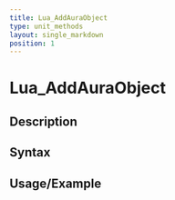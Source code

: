 ```yaml
---
title: Lua_AddAuraObject
type: unit_methods
layout: single_markdown
position: 1
---
```


# Lua_AddAuraObject

## Description

## Syntax

## Usage/Example


